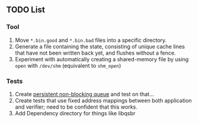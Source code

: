 ## TODO List

### Tool

1. Move `*.bin.good` and `*.bin.bad` files into a specific directory.
2. Generate a file containing the state, consisting of unique cache lines that have not been written back yet, and flushes without a fence.
3. Experiment with automatically creating a shared-memory file by using `open` with `/dev/shm` (equivalent to `shm_open`)

### Tests

1. Create [persistent non-blocking queue](https://dl.acm.org/citation.cfm?id=3178490) and test on that... 
2. Create tests that use fixed address mappings between both application and verifier; need to be confident that this works.
3. Add Dependency directory for things like libqsbr
